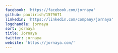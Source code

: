 ```yaml
---
facebook: 'https://facebook.com/jornaya'
github: paulirish/1579671
linkedin: 'https://linkedin.com/company/jornaya'
logohandle: jornaya
sort: jornaya
title: Jornaya
twitter: jornaya
website: 'https://jornaya.com/'
---
```

